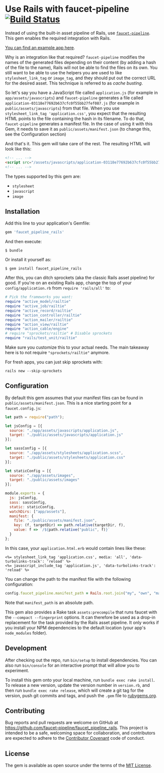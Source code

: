 # Use Rails with faucet-pipeline [![Build Status](https://travis-ci.org/faucet-pipeline/faucet_pipeline_rails.svg)](https://travis-ci.org/faucet-pipeline/faucet_pipeline_rails)

Instead of using the built-in asset pipeline of Rails, use
[`faucet-pipeline`](https://github.com/faucet-pipeline/faucet-pipeline). This
gem enables the required integration with Rails.

[You can find an example app
here](https://github.com/faucet-pipeline/faucet_pipeline_rails_example).

Why is an integration like that required? `faucet-pipeline` modifies the names
of the generated files depending on their content (by adding a hash of the file
to the name), Rails will not be able to find the files on its own. You still
want to be able to use the helpers you are used to like `stylesheet_link_tag`
or `image_tag`, and they should put out the correct URL for the desired asset.
This technique is referred to as *cache busting*.

So let's say you have a JavaScript file called `application.js` (for example in
`app/assets/javascripts`) and `faucet-pipeline` generates a file called
`application-03118e77692b637cfc0f55bb27fef087.js` (for example in
`public/assets/javascripts`) from that file. When you use `stylesheet_link_tag
'application.css'`, you expect that the resulting HTML points to the file
containing the hash in its filename. To do that, `faucet-pipeline` generates a
manifest file. In the case of using it with this Gem, it needs to save it as
`public/assets/manifest.json` (to change this, see the Configuration section)

And that's it. This gem will take care of the rest. The resulting HTML will
look like this:

```html
<!-- ... -->
<script src="/assets/javascripts/application-03118e77692b637cfc0f55bb27fef087.js" data-turbolinks-track="reload"></script>
<!-- ... -->
```

The types supported by this gem are:

* `stylesheet`
* `javascript`
* `image`

## Installation

Add this line to your application's Gemfile:

```ruby
gem 'faucet_pipeline_rails'
```

And then execute:

```
$ bundle
```

Or install it yourself as:

```
$ gem install faucet_pipeline_rails
```

After this, you can ditch sprockets (aka the classic Rails asset pipeline)
for good. If you're on an existing Rails app, change the top of your
`config/application.rb` from `require 'rails/all'` to:

```ruby
# Pick the frameworks you want:
require "active_model/railtie"
require "active_job/railtie"
require "active_record/railtie"
require "action_controller/railtie"
require "action_mailer/railtie"
require "action_view/railtie"
require "action_cable/engine"
# require "sprockets/railtie" # Disable sprockets
require "rails/test_unit/railtie"
```

Make sure you customize this to your actual needs. The main takeaway here is
to not require `"sprockets/railtie"` anymore.

For fresh apps, you can just skip sprockets with:

    rails new --skip-sprockets

## Configuration

By default this gem assumes that your manifest files can be found in
`public/assets/manifest.json`. This is a nice starting point for a
`faucet.config.js`:

```js
let path = require("path");

let jsConfig = [{
  source: "./app/assets/javascripts/application.js",
  target: "./public/assets/javascripts/application.js"
}];

let sassConfig = [{
  source: "./app/assets/stylesheets/application.scss",
  target: "./public/assets/stylesheets/application.css"
}];

let staticConfig = [{
  source: "./app/assets/images",
  target: "./public/assets/images"
}];

module.exports = {
  js: jsConfig,
  sass: sassConfig,
  static: staticConfig,
  watchDirs: ["app/assets"],
  manifest: {
    file: "./public/assets/manifest.json",
    key: (f, targetDir) => path.relative(targetDir, f),
    value: f => `/${path.relative("public", f)}`
  }
};
```

In this case, your `application.html.erb` would contain lines like these:

```erb
<%= stylesheet_link_tag 'application.css', media: 'all', 'data-turbolinks-track': 'reload' %>
<%= javascript_include_tag 'application.js', 'data-turbolinks-track': 'reload' %>
```

You can change the path to the manifest file with the following configuration:

```ruby
config.faucet_pipeline.manifest_path = Rails.root.join("my", "own", "manifests", "path.json")
```

Note that `manifest_path` is an absolute path.

This gem also provides a Rake task `assets:precompile` that runs faucet with the
`--compact --fingerprint` options. It can therefore be used as a drop-in replacement
for the task provided by the Rails asset pipeline. It only works if you install
your NPM dependencies to the default location (your app's `node_modules` folder).

## Development

After checking out the repo, run `bin/setup` to install dependencies. You can
also run `bin/console` for an interactive prompt that will allow you to
experiment.

To install this gem onto your local machine, run `bundle exec rake install`. To
release a new version, update the version number in `version.rb`, and then run
`bundle exec rake release`, which will create a git tag for the version, push
git commits and tags, and push the `.gem` file to
[rubygems.org](https://rubygems.org).

## Contributing

Bug reports and pull requests are welcome on GitHub at
https://github.com/faucet-pipeline/faucet_pipeline_rails. This project is
intended to be a safe, welcoming space for collaboration, and contributors are
expected to adhere to the [Contributor
Covenant](http://contributor-covenant.org) code of conduct.

## License

The gem is available as open source under the terms of the [MIT
License](http://opensource.org/licenses/MIT).
